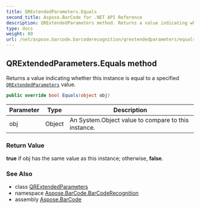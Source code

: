 ```yaml
---
title: QRExtendedParameters.Equals
second_title: Aspose.BarCode for .NET API Reference
description: QRExtendedParameters method. Returns a value indicating whether this instance is equal to a specified QRExtendedParameters value
type: docs
weight: 80
url: /net/aspose.barcode.barcoderecognition/qrextendedparameters/equals/
---
```

## QRExtendedParameters.Equals method

Returns a value indicating whether this instance is equal to a specified [`QRExtendedParameters`](../) value.

```csharp
public override bool Equals(object obj)
```

| Parameter | Type | Description |
| --- | --- | --- |
| obj | Object | An System.Object value to compare to this instance. |

### Return Value

**true** if obj has the same value as this instance; otherwise, **false**.

### See Also

* class [QRExtendedParameters](../)
* namespace [Aspose.BarCode.BarCodeRecognition](../../../aspose.barcode.barcoderecognition/)
* assembly [Aspose.BarCode](../../../)


